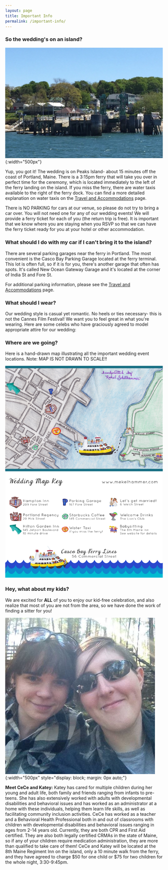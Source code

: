 ```yaml
---
layout: page
title: Important Info
permalink: /important-info/
---
```


### So the wedding's on an island?

![harbor view jones landing](/img/HarborViewJonesLanding.jpg){:width="500px"}

Yup, you got it! The wedding is on Peaks Island- about 15 minutes off the coast of Portland, Maine. There is a 3:15pm ferry that will take you over in perfect time for the ceremony, which is located immediately to the left of the ferry landing on the island. If you miss the ferry, there are water taxis available to the right of the ferry dock. You can find a more detailed explanation on water taxis on the [Travel and Accommodations](/travel-and-accomodations/) page. 

There is NO PARKING for cars at our venue, so please do not try to bring a car over. You will not need one for any of our wedding events! We will provide a ferry ticket for each of you (the return trip is free). It is important that we know where you are staying when you RSVP so that we can have the ferry ticket ready for you at your hotel or other accommodation. 


### What should I do with my car if I can't bring it to the island?

There are several parking garages near the ferry in Portland. The most convenient is the Casco Bay Parking Garage located at the ferry terminal. This lot is often full, so if it is for you, there's another garage that often has spots. It's called New Ocean Gateway Garage and it's located at the corner of India St and Fore St. 

For additional parking information, please see the [Travel and Accommodations](/travel-and-accomodations/) page. 


### What should I wear?

Our wedding style is casual yet romantic. No heels or ties necessary- this is not the Cannes Film Festival! We want you to feel great in what you're wearing. Here are some celebs who have graciously agreed to model appropriate attire for our wedding:

<div id="celeb-slideshow"> </div>


### Where are we going?

Here is a hand-drawn map illustrating all the important wedding event locations. Note: MAP IS NOT DRAWN TO SCALE!!  

![Map Front](/img/MapFront4x6.jpg)  
![Map Back](/img/MapBack4x6.jpg)

### Hey, what about my kids?

We are excited for **ALL** of you to enjoy our kid-free celebration, and also realize that most of you are not from the area, so we have done the work of finding a sitter for you! 

![babysitters](/img/CeCe-Katey.JPG){:width="500px" style="display: block; margin: 0px auto;"}  

**Meet CeCe and Katey:** Katey has cared for multiple children during her young and adult life, both family and friends ranging from infants to pre-teens. She has also extensively worked with adults with developmental disabilities and behavioral issues and has worked as an administrator at a home with these individuals, helping them learn life skills, as well as facilitating community inclusion activities. CeCe has worked as a teacher and a Behavioral Health Professional both in and out of classrooms with children with developmental disabilities and behavioral issues ranging in ages from 2-14 years old. Currently, they are both CPR and First Aid certified. They are also both legally certified CRMAs in the state of Maine, so if any of your children require medication administration, they are more than qualified to take care of them! CeCe and Katey will be located at the 8th Maine Regiment Inn on the island, only a 10 minute walk from the ferry, and they have agreed to charge $50 for one child or $75 for two children for the whole night, 3:30-9:45pm. 
